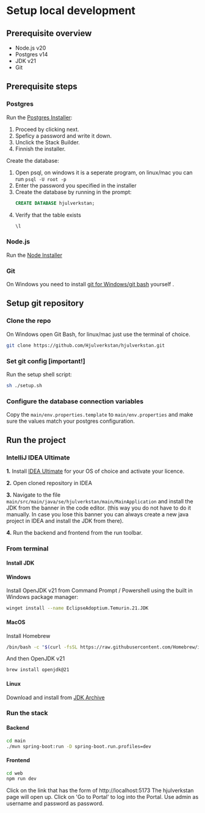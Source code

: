 # Setup local development

## Prerequisite overview

- Node.js v20
- Postgres v14
- JDK v21
- Git

## Prerequisite steps

### Postgres


Run the [Postgres Installer](https://www.postgresql.org/download/):

1. Proceed by clicking next.
2. Speficy a password and write it down.
3. Unclick the Stack Builder.
4. Finnish the installer.

Create the database:

1. Open psql, on windows it is a seperate program, on linux/mac you can run `psql -U root -p`
2. Enter the password you specified in the installer
3. Create the database by running in the prompt:
   ```sql
   CREATE DATABASE hjulverkstan;
   ```
4. Verify that the table exists
   ```sql
   \l
   ```
   
### Node.js

Run the [Node Installer](https://nodejs.org/en)

### Git

On Windows you need to install [git for Windows/git bash](https://git-scm.com/downloads/win) yourself .

## Setup git repository

### Clone the repo

On Windows open Git Bash, for linux/mac just use the terminal of choice.

```bash
git clone https://github.com/Hjulverkstan/hjulverkstan.git
```

### Set git config [important!]

Run the setup shell script:

```bash
sh ./setup.sh
```

### Configure the database connection variables

Copy the `main/env.properties.template` to `main/env.properties` and make sure the values match your postgres configuration.

## Run the project

### IntelliJ IDEA Ultimate

**1.** Install [IDEA Ultimate](https://www.jetbrains.com/idea/download/) for your OS of choice and activate your licence.

**2.** Open cloned repository in IDEA

**3.** Navigate to the file `main/src/main/java/se/hjulverkstan/main/MainApplication` and install the JDK from the banner in the code editor. (this way you do not have to do it manually. In case you lose this banner you can always create a new java project in IDEA and install the JDK from there).

**4.** Run the backend and frontend from the run toolbar.

### From terminal

#### Install JDK

#### Windows

Install OpenJDK v21 from Command Prompt / Powershell using the built in Windows package manager:

```bash
winget install --name EclipseAdoptium.Temurin.21.JDK
```

#### MacOS

Install Homebrew

```bash
/bin/bash -c "$(curl -fsSL https://raw.githubusercontent.com/Homebrew/install/HEAD/install.sh)"
```

And then OpenJDK v21

```bash
brew install openjdk@21
```

#### Linux

Download and install from [JDK Archive](https://jdk.java.net/archive/)

### Run the stack

#### Backend

```bash
cd main
./mvn spring-boot:run -D spring-boot.run.profiles=dev
```

#### Frontend

```bash
cd web
npm run dev
```

Click on the link that has the form of http://localhost:5173
The hjulverkstan page will open up.
Click on 'Go to Portal' to log into the Portal.
Use admin as username and password as password.